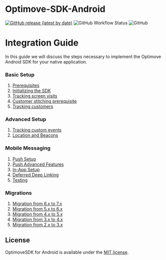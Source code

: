 # Optimove-SDK-Android

[![GitHub release (latest by date)](https://img.shields.io/github/v/release/optimove-tech/Optimove-SDK-Android?style=flat-square)](https://github.com/optimove-tech/Optimove-SDK-Android/releases/latest)
![GitHub Workflow Status](https://img.shields.io/github/workflow/status/optimove-tech/Optimove-SDK-Android/Android%20CI?style=flat-square)
![GitHub](https://img.shields.io/github/license/optimove-tech/Optimove-SDK-Android?style=flat-square)

# Integration Guide

In this guide we will discuss the steps necessary to implement the Optimove Android SDK for your native application.

### Basic Setup

1. [Prerequisites](https://github.com/optimove-tech/Optimove-SDK-Android/wiki/Prerequisites)
2. [Initializing the SDK](https://github.com/optimove-tech/Optimove-SDK-Android/wiki/Initializing-the-sdk)
3. [Tracking screen visits](https://github.com/optimove-tech/Optimove-SDK-Android/wiki/Tracking-screen-visits)
4. [Customer stitching prerequisite](https://github.com/optimove-tech/Optimove-SDK-Android/wiki/Customer-stitching-prerequisite)
5. [Tracking customers](https://github.com/optimove-tech/Optimove-SDK-Android/wiki/Tracking-customers)

### Advanced Setup

1. [Tracking custom events](https://github.com/optimove-tech/Optimove-SDK-Android/wiki/Tracking-custom-events)
2. [Location and Beacons](https://github.com/optimove-tech/Optimove-SDK-Android/wiki/Location-and-Beacons)

### Mobile Messaging

1. [Push Setup](https://github.com/optimove-tech/Optimove-SDK-Android/wiki/push-setup)
2. [Push Advanced Features](https://github.com/optimove-tech/Optimove-SDK-Android/wiki/push-advanced)
3. [In-App Setup](https://github.com/optimove-tech/Optimove-SDK-Android/wiki/in-app)
4. [Deferred Deep Linking](https://github.com/optimove-tech/Optimove-SDK-Android/wiki/deferred-deep-linking)
5. [Testing](https://github.com/optimove-tech/Optimove-SDK-Android/wiki/testing-troubleshooting)

### Migrations

1. [Migration from 6.x to 7.x](https://github.com/optimove-tech/Optimove-SDK-Android/wiki/Migration-guide-from-6.x-to-7.x)
2. [Migration from 5.x to 6.x](https://github.com/optimove-tech/Optimove-SDK-Android/wiki/Migration-guide-from-5.x-to-6.x)
3. [Migration from 4.x to 5.x](https://github.com/optimove-tech/Optimove-SDK-Android/wiki/Migration-guide-from-4.x-to-5.x)
4. [Migration from 3.x to 4.x](https://github.com/optimove-tech/Optimove-SDK-Android/wiki/Migration-guide-from-3.x-to-4.x)
5. [Migration from 2.x to 3.x](https://github.com/optimove-tech/Optimove-SDK-Android/wiki/Migration-guide-from-2.x-to-3.x)

## License

OptimoveSDK for Android is available under the [MIT license](LICENSE).
